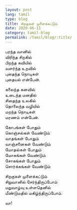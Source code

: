 ```yaml
---
layout: post
lang: tamil
type: blog
title: சிறகுகள் முளைக்கட்டும்
date: 2020-06-11
category: tamil-blog
permalink: /tamil/blog/:title/
---
```


பரந்த வானில் <br/>
விரிந்த சிறகில் <br/>
பிறந்த கவியில் <br/>
வளர்ந்த உறவில் <br/>
புதைந்த நொடிகள் <br/>
புதையல் என்பேன்.

கலைந்த கனவில் <br/>
உடைந்த மனதில் <br/>
சிதைந்த உலகில் <br/>
தொலைந்த வழியில் <br/>
மறந்த நொடிகள் <br/>
மரணம் என்பேன்.

கோபங்கள் போதும் <br/>
கொஞ்சல்கள் வேண்டும் <br/>
வாதங்கள் போதும் <br/>
வாஞ்சனைகள் வேண்டும் <br/>
மோதல்கள் போதும் <br/>
மோகங்கள் வேண்டும் <br/>
சோகங்கள் போதும் <br/>
சொர்க்கங்கள் வேண்டும்

சிறகுகள் முளைக்கட்டும் <br/>
சிறுவானில் சேர்ந்திருப்போம் <br/>
மறுவாழ்வு உள்ளதெனில் <br/>
மீண்டுமதில் மகிழ்ந்திருப்போம்.

வா!
